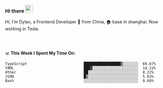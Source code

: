 ### Hi there <img src="https://media.giphy.com/media/hvRJCLFzcasrR4ia7z/giphy.gif" width="25px">

<!-- ![visitors](https://visitor-badge.glitch.me/badge?page_id=dislfyer.dislfyer) -->

Hi, I'm Dylan, a Frontend Developer 🚀 from China, 🏠 base in shanghai. Now working in Tesla.

<br/>
<br/>

📊 **This Week I Spent My Time On:**


<!--START_SECTION:waka-->

```text
TypeScript                          █████████████████▒░░░░░░░  69.87%
YAML                                ███▓░░░░░░░░░░░░░░░░░░░░░  14.22%
Other                               ██░░░░░░░░░░░░░░░░░░░░░░░  8.22%
JSON                                █▒░░░░░░░░░░░░░░░░░░░░░░░  5.63%
Bash                                ░░░░░░░░░░░░░░░░░░░░░░░░░  0.89%
```

<!--END_SECTION:waka-->

<!--
**About Me:**
 -->
